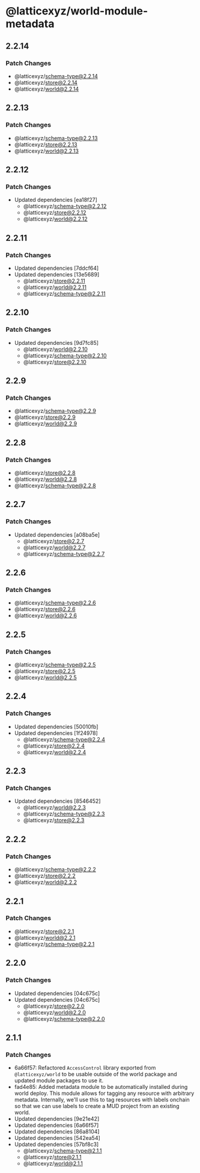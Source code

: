 # @latticexyz/world-module-metadata

## 2.2.14

### Patch Changes

- @latticexyz/schema-type@2.2.14
- @latticexyz/store@2.2.14
- @latticexyz/world@2.2.14

## 2.2.13

### Patch Changes

- @latticexyz/schema-type@2.2.13
- @latticexyz/store@2.2.13
- @latticexyz/world@2.2.13

## 2.2.12

### Patch Changes

- Updated dependencies [ea18f27]
  - @latticexyz/schema-type@2.2.12
  - @latticexyz/store@2.2.12
  - @latticexyz/world@2.2.12

## 2.2.11

### Patch Changes

- Updated dependencies [7ddcf64]
- Updated dependencies [13e5689]
  - @latticexyz/store@2.2.11
  - @latticexyz/world@2.2.11
  - @latticexyz/schema-type@2.2.11

## 2.2.10

### Patch Changes

- Updated dependencies [9d7fc85]
  - @latticexyz/world@2.2.10
  - @latticexyz/schema-type@2.2.10
  - @latticexyz/store@2.2.10

## 2.2.9

### Patch Changes

- @latticexyz/schema-type@2.2.9
- @latticexyz/store@2.2.9
- @latticexyz/world@2.2.9

## 2.2.8

### Patch Changes

- @latticexyz/store@2.2.8
- @latticexyz/world@2.2.8
- @latticexyz/schema-type@2.2.8

## 2.2.7

### Patch Changes

- Updated dependencies [a08ba5e]
  - @latticexyz/store@2.2.7
  - @latticexyz/world@2.2.7
  - @latticexyz/schema-type@2.2.7

## 2.2.6

### Patch Changes

- @latticexyz/schema-type@2.2.6
- @latticexyz/store@2.2.6
- @latticexyz/world@2.2.6

## 2.2.5

### Patch Changes

- @latticexyz/schema-type@2.2.5
- @latticexyz/store@2.2.5
- @latticexyz/world@2.2.5

## 2.2.4

### Patch Changes

- Updated dependencies [50010fb]
- Updated dependencies [1f24978]
  - @latticexyz/schema-type@2.2.4
  - @latticexyz/store@2.2.4
  - @latticexyz/world@2.2.4

## 2.2.3

### Patch Changes

- Updated dependencies [8546452]
  - @latticexyz/world@2.2.3
  - @latticexyz/schema-type@2.2.3
  - @latticexyz/store@2.2.3

## 2.2.2

### Patch Changes

- @latticexyz/schema-type@2.2.2
- @latticexyz/store@2.2.2
- @latticexyz/world@2.2.2

## 2.2.1

### Patch Changes

- @latticexyz/store@2.2.1
- @latticexyz/world@2.2.1
- @latticexyz/schema-type@2.2.1

## 2.2.0

### Patch Changes

- Updated dependencies [04c675c]
- Updated dependencies [04c675c]
  - @latticexyz/store@2.2.0
  - @latticexyz/world@2.2.0
  - @latticexyz/schema-type@2.2.0

## 2.1.1

### Patch Changes

- 6a66f57: Refactored `AccessControl` library exported from `@latticexyz/world` to be usable outside of the world package and updated module packages to use it.
- fad4e85: Added metadata module to be automatically installed during world deploy. This module allows for tagging any resource with arbitrary metadata. Internally, we'll use this to tag resources with labels onchain so that we can use labels to create a MUD project from an existing world.
- Updated dependencies [9e21e42]
- Updated dependencies [6a66f57]
- Updated dependencies [86a8104]
- Updated dependencies [542ea54]
- Updated dependencies [57bf8c3]
  - @latticexyz/schema-type@2.1.1
  - @latticexyz/store@2.1.1
  - @latticexyz/world@2.1.1
